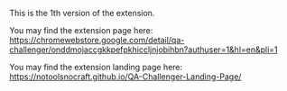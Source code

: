 This is the 1th version of the extension.

You may find the extension page here: https://chromewebstore.google.com/detail/qa-challenger/onddmojaccgkkpefpkhiccljnjobihbn?authuser=1&hl=en&pli=1

You may find the extension landing page here: https://notoolsnocraft.github.io/QA-Challenger-Landing-Page/
